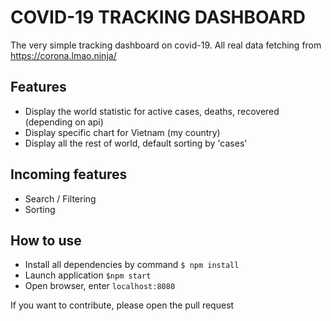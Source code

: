 # COVID-19 TRACKING DASHBOARD

The very simple tracking dashboard on covid-19. All real data fetching from https://corona.lmao.ninja/

## Features
- Display the world statistic for active cases, deaths, recovered (depending on api)
- Display specific chart for Vietnam (my country)
- Display all the rest of world, default sorting by 'cases'

## Incoming features
- Search  / Filtering
- Sorting

## How to use
- Install all dependencies by command ```$ npm install```
- Launch application ```$npm start```
- Open browser, enter ```localhost:8080```

If you want to contribute, please open the pull request